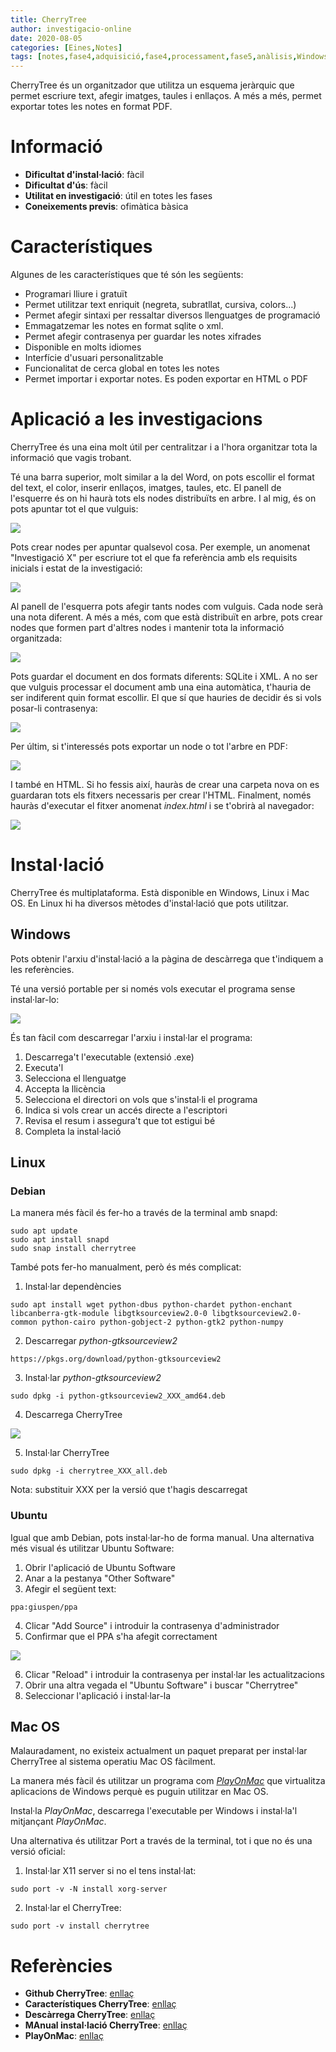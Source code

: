 ```yaml
---
title: CherryTree
author: investigacio-online
date: 2020-08-05
categories: [Eines,Notes]
tags: [notes,fase4,adquisició,fase4,processament,fase5,anàlisis,Windows,Linux,MacOS]
---
```


CherryTree és un organitzador que utilitza un esquema jeràrquic que permet escriure text, afegir imatges, taules i enllaços. A més a més, permet exportar totes les notes en format PDF.

# Informació
* **Dificultat d'instal·lació**: fàcil
* **Dificultat d'ús**: fàcil
* **Utilitat en investigació**: útil en totes les fases
* **Coneixements previs**: ofimàtica bàsica

# Característiques
Algunes de les característiques que té són les següents:
* Programari lliure i gratuït
* Permet utilitzar text enriquit (negreta, subratllat, cursiva, colors...)
* Permet afegir sintaxi per ressaltar diversos llenguatges de programació
* Emmagatzemar les notes en format sqlite o xml.
* Permet afegir contrasenya per guardar les notes xifrades
* Disponible en molts idiomes
* Interfície d'usuari personalitzable
* Funcionalitat de cerca global en totes les notes
* Permet importar i exportar notes. Es poden exportar en HTML o PDF

# Aplicació a les investigacions
CherryTree és una eina molt útil per centralitzar i a l'hora organitzar tota la informació que vagis trobant.

Té una barra superior, molt similar a la del Word, on pots escollir el format del text, el color, inserir enllaços, imatges, taules, etc. El panell de l'esquerre és on hi haurà tots els nodes distribuïts en arbre. I al mig, és on pots apuntar tot el que vulguis:

![](https://raw.githubusercontent.com/investigacio-online/investigacio-online.github.io/master/img/2020-08-05-cherrytree/cherry4.png)

Pots crear nodes per apuntar qualsevol cosa. Per exemple, un anomenat "Investigació X" per escriure tot el que fa referència amb els requisits inicials i estat de la investigació:

![](https://raw.githubusercontent.com/investigacio-online/investigacio-online.github.io/master/img/2020-08-05-cherrytree/cherry5.png)

Al panell de l'esquerra pots afegir tants nodes com vulguis. Cada node serà una nota diferent. A més a més, com que està distribuït en arbre, pots crear nodes que formen part d'altres nodes i mantenir tota la informació organitzada:

![](https://raw.githubusercontent.com/investigacio-online/investigacio-online.github.io/master/img/2020-08-05-cherrytree/cherry6.png)

Pots guardar el document en dos formats diferents: SQLite i XML. A no ser que vulguis processar el document amb una eina automàtica, t'hauria de ser indiferent quin format escollir. El que sí que hauries de decidir és si vols posar-li contrasenya:

![](https://raw.githubusercontent.com/investigacio-online/investigacio-online.github.io/master/img/2020-08-05-cherrytree/cherry7.png)

Per últim, si t'interessés pots exportar un node o tot l'arbre en PDF:

![](https://raw.githubusercontent.com/investigacio-online/investigacio-online.github.io/master/img/2020-08-05-cherrytree/cherry8.png)

I també en HTML. Si ho fessis així, hauràs de crear una carpeta nova on es guardaran tots els fitxers necessaris per crear l'HTML. Finalment, només hauràs d'executar el fitxer anomenat *index.html* i se t'obrirà al navegador:

![](https://raw.githubusercontent.com/investigacio-online/investigacio-online.github.io/master/img/2020-08-05-cherrytree/cherry9.png)

# Instal·lació
CherryTree és multiplataforma. Està disponible en Windows, Linux i Mac OS. En Linux hi ha diversos mètodes d'instal·lació que pots utilitzar.

## Windows
Pots obtenir l'arxiu d'instal·lació a la pàgina de descàrrega que t'indiquem a les referències.

Té una versió portable per si només vols executar el programa sense instal·lar-lo:

![](https://raw.githubusercontent.com/investigacio-online/investigacio-online.github.io/master/img/2020-08-05-cherrytree/cherry1.png)

És tan fàcil com descarregar l'arxiu i instal·lar el programa:
1. Descarrega't l'executable (extensió .exe)
2. Executa'l
3. Selecciona el llenguatge
4. Accepta la llicència
5. Selecciona el directori on vols que s'instal·li el programa
6. Indica si vols crear un accés directe a l'escriptori
7. Revisa el resum i assegura't que tot estigui bé
8. Completa la instal·lació

## Linux
### Debian
La manera més fàcil és fer-ho a través de la terminal amb snapd:
```
sudo apt update
sudo apt install snapd
sudo snap install cherrytree
```

També pots fer-ho manualment, però és més complicat:
1. Instal·lar dependències
```
sudo apt install wget python-dbus python-chardet python-enchant libcanberra-gtk-module libgtksourceview2.0-0 libgtksourceview2.0-common python-cairo python-gobject-2 python-gtk2 python-numpy
```
2. Descarregar *python-gtksourceview2*
```
https://pkgs.org/download/python-gtksourceview2
```
3. Instal·lar *python-gtksourceview2*
```
sudo dpkg -i python-gtksourceview2_XXX_amd64.deb
```
4. Descarrega CherryTree

![](https://raw.githubusercontent.com/investigacio-online/investigacio-online.github.io/master/img/2020-08-05-cherrytree/cherry2.png)

5. Instal·lar CherryTree
```
sudo dpkg -i cherrytree_XXX_all.deb
```

Nota: substituir XXX per la versió que t'hagis descarregat

### Ubuntu
Igual que amb Debian, pots instal·lar-ho de forma manual. Una alternativa més visual és utilitzar Ubuntu Software:
1. Obrir l'aplicació de Ubuntu Software
2. Anar a la pestanya "Other Software"
3. Afegir el següent text:
```
ppa:giuspen/ppa
```
4. Clicar "Add Source" i introduir la contrasenya d'administrador
5. Confirmar que el PPA s'ha afegit correctament

![](https://raw.githubusercontent.com/investigacio-online/investigacio-online.github.io/master/img/2020-08-05-cherrytree/cherry3.png)

6. Clicar "Reload" i introduir la contrasenya per instal·lar les actualitzacions
7. Obrir una altra vegada el "Ubuntu Software" i buscar "Cherrytree"
8. Seleccionar l'aplicació i instal·lar-la

## Mac OS
Malauradament, no existeix actualment un paquet preparat per instal·lar CherryTree al sistema operatiu Mac OS fàcilment.

La manera més fàcil és utilitzar un programa com [*PlayOnMac*](https://www.playonmac.com/en/) que virtualitza aplicacions de Windows perquè es puguin utilitzar en Mac OS.

Instal·la *PlayOnMac*, descarrega l'executable per Windows i instal·la'l mitjançant *PlayOnMac*.

Una alternativa és utilitzar Port a través de la terminal, tot i que no és una versió oficial:
1. Instal·lar X11 server si no el tens instal·lat:
```
sudo port -v -N install xorg-server
```
2. Instal·lar el CherryTree:
```
sudo port -v install cherrytree
```

# Referències
* **Github CherryTree**: [enllaç](https://github.com/giuspen/cherrytree)
* **Característiques CherryTree**: [enllaç](https://www.giuspen.com/cherrytree/#features)
* **Descàrrega CherryTree**: [enllaç](https://www.giuspen.com/cherrytree/#downl)
* **MAnual instal·lació CherryTree**: [enllaç](https://giuspen.com/cherrytreemanual/#_installation)
* **PlayOnMac**: [enllaç](https://www.playonmac.com/en/)